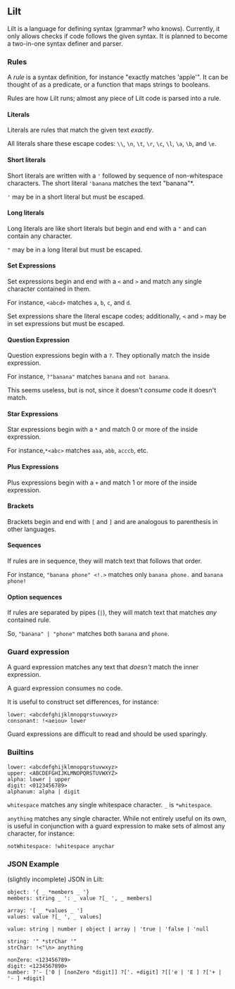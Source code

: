 
## Lilt

Lilt is a language for defining syntax (grammar? who knows).
Currently, it only allows checks if code follows the given syntax.
It is planned to become a two-in-one syntax definer and parser.

### Rules

A _rule_ is a syntax definition, for instance "exactly matches 'apple'".
It can be thought of as a predicate, or a function that maps strings to booleans.

Rules are how Lilt runs; almost any piece of Lilt code is parsed into a rule.

#### Literals

Literals are rules that match the given text _exactly_.

All literals share these escape codes:
`\\`, `\n`, `\t`, `\r`, `\c`, `\l`, `\a`, `\b`, and `\e`.

#### Short literals

Short literals are written with a `'` followed by sequence of non-whitespace characters.
The short literal `'banana` matches the text "banana"\*.

`'` may be in a short literal but must be escaped.

#### Long literals
Long literals are like short literals but begin and end with a `"` and can contain any character.

`"` may be in a long literal but must be escaped.

#### Set Expressions

Set expressions begin and end with a `<` and `>` and match any single character contained in them.

For instance, `<abcd>` matches `a`, `b`, `c`, and `d`.

Set expressions share the literal escape codes; additionally,
`<` and `>` may be in set expressions but must be escaped.

#### Question Expression

Question expressions begin with a `?`. They optionally match the inside expression.

For instance, `?"banana"` matches `banana` and `not banana`.

This seems useless, but is not, since it doesn't _consume_ code it doesn't match.

#### Star Expressions

Star expressions begin with a `*` and match 0 or more of the inside expression.

For instance,`*<abc>` matches `aaa`, `abb`, `acccb`, etc.

#### Plus Expressions

Plus expressions begin with a `+` and match 1 or more of the inside expression.

#### Brackets

Brackets begin and end with `[` and `]` and are analogous to parenthesis in other languages.

#### Sequences

If rules are in sequence, they will match text that follows that order.

For instance, `"banana phone" <!.>` matches only `banana phone.` and `banana phone!`

#### Option sequences

If rules are separated by pipes (`|`), they will match text that matches _any_ contained rule.

So, `"banana" | "phone"` matches both `banana` and `phone`.

### Guard expression

A guard expression matches any text that _doesn't_ match the inner expression.

A guard expression consumes no code.

It is useful to construct set differences, for instance:

```
lower: <abcdefghijklmnopqrstuvwxyz>
consonant: !<aeiou> lower
```

Guard expressions are difficult to read and should be used sparingly.

### Builtins

```
lower: <abcdefghijklmnopqrstuvwxyz>
upper: <ABCDEFGHIJKLMNOPQRSTUVWXYZ>
alpha: lower | upper
digit: <0123456789>
alphanum: alpha | digit
```

`whitespace` matches any single whitespace character.
`_` is `*whitespace`.

`anything` matches any single character.
While not entirely useful on its own, is useful in conjunction with a
guard expression to make sets of almost any character, for instance:
```
notWhitespace: !whitespace anychar
```



### JSON Example

(slightly incomplete) JSON in Lilt:

```
object: '{ _ *members _ '}
members: string _ ': _ value ?[_ ', _ members]

array: '[ _ *values _ ']
values: value ?[_ ', _ values]

value: string | number | object | array | 'true | 'false | 'null

string: '" *strChar '"
strChar: !<"\n> anything

nonZero: <123456789>
digit: <1234567890>
number: ?'- ['0 | [nonZero *digit]] ?['. +digit] ?[['e | 'E ] ?['+ | '- ] +digit]
```
